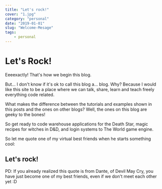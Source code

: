 ```yaml
---
title: "Let's rock!"
cover: "1.jpg"
category: "personal"
date: "2019-01-01"
slug: "Welcome-Mesage"
tags:
    - personal
---
```


# Let's Rock!

Eeeexactly! That's how we begin this blog. 

But... I don't know if it's ok to call this blog a... blog. Why? Because I would like this site to be a place where we can talk, share, learn and teach freely everything code related.

What makes the difference between the tutorials and examples shown in this posts and the ones on other blogs? Well, the ones on this blog are geeky to the bones! 

So get ready to code warehouse applications for the Death Star, magic recipes for witches in D&D, and login systems to The World game engine.

So let me quote one of my virtual best friends when he starts something cool:

## Let's rock!

PD: If you already realized this quote is from Dante, of Devil May Cry, you have just become one of my best friends, even if we don't meet each other yet :D